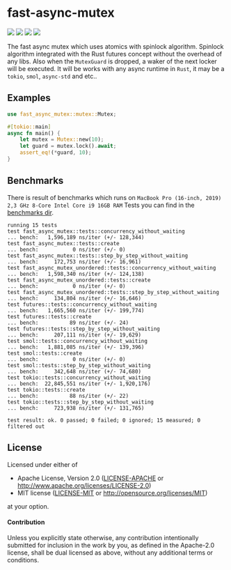 # fast-async-mutex
[![](https://github.com/Mnwa/fast-async-mutex/workflows/build/badge.svg?branch=master)](https://github.com/Mnwa/fast-async-mutex/actions?query=workflow%3Abuild)
[![](https://docs.rs/fast-async-mutex/badge.svg)](https://docs.rs/fast-async-mutex/)
[![](https://img.shields.io/crates/v/fast-async-mutex.svg)](https://crates.io/crates/fast-async-mutex)
[![](https://img.shields.io/crates/d/fast-async-mutex.svg)](https://crates.io/crates/fast-async-mutex)

The fast async mutex which uses atomics with spinlock algorithm. 
Spinlock algorithm integrated with the Rust futures concept without the overhead of any libs. Also when the `MutexGuard` is dropped,
a waker of the next locker will be executed.
It will be works with any async runtime in `Rust`, it may be a `tokio`, `smol`, `async-std` and etc..


## Examples

```rust
use fast_async_mutex::mutex::Mutex;

#[tokio::main]
async fn main() {
    let mutex = Mutex::new(10);
    let guard = mutex.lock().await;
    assert_eq!(*guard, 10);
}
```

## Benchmarks

There is result of benchmarks which runs on `MacBook Pro (16-inch, 2019) 2,3 GHz 8-Core Intel Core i9 16GB RAM`
Tests you can find in the [benchmarks dir](benchmarks).
```
running 15 tests
test fast_async_mutex::tests::concurrency_without_waiting            ... bench:   1,596,189 ns/iter (+/- 128,344)
test fast_async_mutex::tests::create                                 ... bench:           0 ns/iter (+/- 0)
test fast_async_mutex::tests::step_by_step_without_waiting           ... bench:     172,753 ns/iter (+/- 16,961)
test fast_async_mutex_unordered::tests::concurrency_without_waiting  ... bench:   1,598,340 ns/iter (+/- 124,138)
test fast_async_mutex_unordered::tests::create                       ... bench:           0 ns/iter (+/- 0)
test fast_async_mutex_unordered::tests::step_by_step_without_waiting ... bench:     134,804 ns/iter (+/- 16,646)
test futures::tests::concurrency_without_waiting                     ... bench:   1,665,560 ns/iter (+/- 199,774)
test futures::tests::create                                          ... bench:          89 ns/iter (+/- 24)
test futures::tests::step_by_step_without_waiting                    ... bench:     207,111 ns/iter (+/- 19,629)
test smol::tests::concurrency_without_waiting                        ... bench:   1,881,085 ns/iter (+/- 139,396)
test smol::tests::create                                             ... bench:           0 ns/iter (+/- 0)
test smol::tests::step_by_step_without_waiting                       ... bench:     342,648 ns/iter (+/- 74,680)
test tokio::tests::concurrency_without_waiting                       ... bench:  22,845,551 ns/iter (+/- 1,920,176)
test tokio::tests::create                                            ... bench:          88 ns/iter (+/- 22)
test tokio::tests::step_by_step_without_waiting                      ... bench:     723,938 ns/iter (+/- 131,765)

test result: ok. 0 passed; 0 failed; 0 ignored; 15 measured; 0 filtered out
```

## License

Licensed under either of

 * Apache License, Version 2.0 ([LICENSE-APACHE](LICENSE-APACHE) or http://www.apache.org/licenses/LICENSE-2.0)
 * MIT license ([LICENSE-MIT](LICENSE-MIT) or http://opensource.org/licenses/MIT)

at your option.

#### Contribution

Unless you explicitly state otherwise, any contribution intentionally submitted
for inclusion in the work by you, as defined in the Apache-2.0 license, shall be
dual licensed as above, without any additional terms or conditions.

